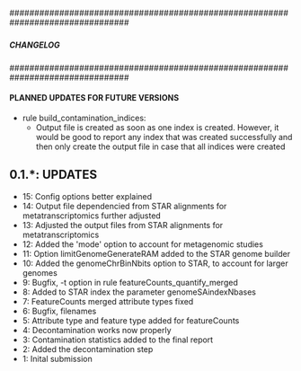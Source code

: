################################################################################
#####                                                                      #####
#####                         CHANGELOG                                    #####
#####                                                                      #####
################################################################################

#### PLANNED UPDATES FOR FUTURE VERSIONS
*  rule build_contamination_indices:
    - Output file is created as soon as one index is created. However, it would
        be good to report any index that was created successfully and then only
        create the output file in case that all indices were created

0.1.*: UPDATES
--------------------------------------------------------------------------------
* 15: Config options better explained
* 14: Output file dependencied from STAR alignments for metatranscriptomics further adjusted
* 13: Adjusted the output files from STAR alignments for metatranscriptomics
* 12: Added the 'mode' option to account for metagenomic studies
* 11: Option limitGenomeGenerateRAM added to the STAR genome builder
* 10: Added the genomeChrBinNbits option to STAR, to account for larger genomes
* 9: Bugfix, -t option in rule featureCounts_quantify_merged
* 8: Added to STAR index the parameter genomeSAindexNbases
* 7: FeatureCounts merged attribute types fixed
* 6: Bugfix, filenames
* 5: Attribute type and feature type added for featureCounts
* 4: Decontamination works now properly
* 3: Contamination statistics added to the final report
* 2: Added the decontamination step
* 1: Inital submission
